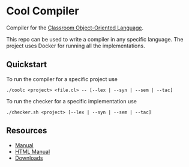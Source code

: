 # Cool Compiler

Compiler for the [Classroom Object-Oriented
Language](https://theory.stanford.edu/~aiken/software/cool/cool-manual.pdf).

This repo can be used to write a compiler in any specific language. The project
uses Docker for running all the implementations.

## Quickstart

To run the compiler for a specific project use

```console
./coolc <project> <file.cl> -- [--lex | --syn | --sem | --tac]
```

To run the checker for a specific implementation use

```console
./checker.sh <project> [--lex | --syn | --sem | --tac]
```

## Resources

- [Manual](https://theory.stanford.edu/~aiken/software/cool/cool-manual.pdf)
- [HTML Manual](https://dijkstra.eecs.umich.edu/eecs483/crm/One%20Page.html)
- [Downloads](https://web.eecs.umich.edu/~weimerw/2015-4610/cool.html)

